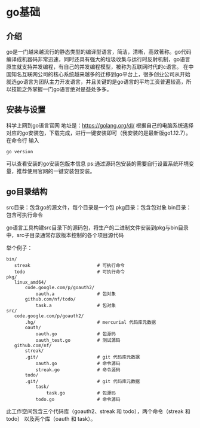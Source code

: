 # go基础

## 介绍
go是一门越来越流行的静态类型的编译型语言，简洁，清晰，高效著称。go代码编译成机器码非常迅速，同时还具有强大的垃圾收集与运行时反射机制，go语言原生就支持并发编程，有自己的并发编程模型，被称为互联网时代的c语言。
在中国知名互联网公司的核心系统越来越多的迁移到go平台上，很多创业公司从开始就选go语言为团队主力开发语言，并且关键的是go语言的平均工资普遍较高，所以技能之外掌握一门go语言绝对是益处多多。

## 安装与设置
科学上网到go语言官网 地址是：https://golang.org/dl/ 根据自己的电脑系统选择对应的go安装包，下载完成，进行一键安装即可（我安装的是最新版go1.12.7）。在命令行 输入
```
go version
```
可以查看安装的go安装包版本信息
ps:通过源码包安装的需要自行设置系统环境变量，推荐使用官网的一键安装包安装。

## go目录结构
 src目录：包含go的源文件，每个目录是一个包
 pkg目录：包含包对象
 bin目录：包含可执行命令
 
 go语言工具构建src目录下的源码包，将生产的二进制文件安装到pkg与bin目录中，src子目录通常存放版本控制的各个项目源代码
 
 举个例子：
 
 ```
 bin/
	streak                         # 可执行命令
	todo                           # 可执行命令
pkg/
	linux_amd64/
		code.google.com/p/goauth2/
			oauth.a                # 包对象
		github.com/nf/todo/
			task.a                 # 包对象
src/
	code.google.com/p/goauth2/
		.hg/                       # mercurial 代码库元数据
		oauth/
			oauth.go               # 包源码
			oauth_test.go          # 测试源码
	github.com/nf/
		streak/
		.git/                      # git 代码库元数据
			oauth.go               # 命令源码
			streak.go              # 命令源码
		todo/
		.git/                      # git 代码库元数据
			task/
				task.go            # 包源码
			todo.go                # 命令源码
 ```
 此工作空间包含三个代码库（goauth2、streak 和 todo），两个命令（streak 和 todo） 以及两个库（oauth 和 task）。
